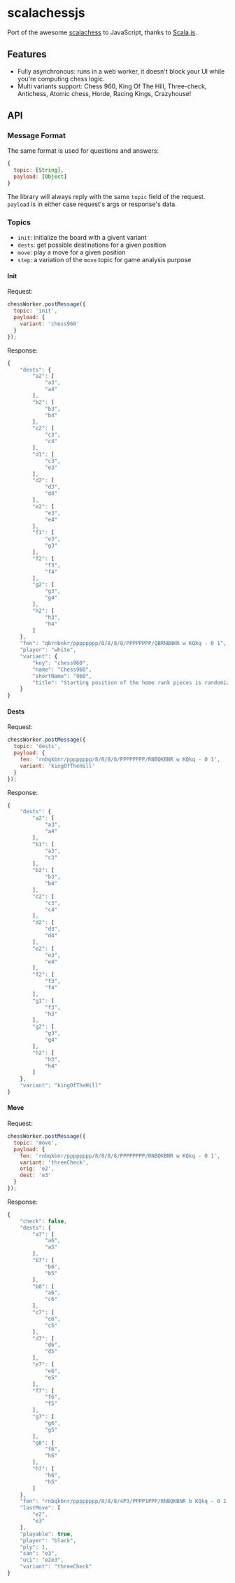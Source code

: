 # scalachessjs

Port of the awesome [scalachess](https://github.com/ornicar/scalachess) to
JavaScript, thanks to [Scala.js](https://www.scala-js.org/).

## Features

* Fully asynchronous: runs in a web worker, it doesn't block your UI while you're
  computing chess logic.
* Multi variants support: Chess 960, King Of The Hill, Three-check, Antichess,
Atomic chess, Horde, Racing Kings, Crazyhouse!

## API

### Message Format

The same format is used for questions and answers:

```js
{
  topic: [String],
  payload: [Object]
}
```

The library will always reply with the same `topic` field of the request.
`payload` is in either case request's args or response's data.

### Topics

* `init`: initialize the board with a givent variant
* `dests`: get possible destinations for a given position
* `move`: play a move for a given position
* `step`: a variation of the `move` topic for game analysis purpose

#### Init

Request:

```js
chessWorker.postMessage({
  topic: 'init',
  payload: {
    variant: 'chess960'
  }
});
```

Response:

```js
{
    "dests": {
        "a2": [
            "a3",
            "a4"
        ],
        "b2": [
            "b3",
            "b4"
        ],
        "c2": [
            "c3",
            "c4"
        ],
        "d1": [
            "c3",
            "e3"
        ],
        "d2": [
            "d3",
            "d4"
        ],
        "e2": [
            "e3",
            "e4"
        ],
        "f1": [
            "e3",
            "g3"
        ],
        "f2": [
            "f3",
            "f4"
        ],
        "g2": [
            "g3",
            "g4"
        ],
        "h2": [
            "h3",
            "h4"
        ]
    },
    "fen": "qbrnbnkr/pppppppp/8/8/8/8/PPPPPPPP/QBRNBNKR w KQkq - 0 1",
    "player": "white",
    "variant": {
        "key": "chess960",
        "name": "Chess960",
        "shortName": "960",
        "title": "Starting position of the home rank pieces is randomized."
    }
}
```

#### Dests

Request:

```js
chessWorker.postMessage({
  topic: 'dests',
  payload: {
    fen: 'rnbqkbnr/pppppppp/8/8/8/8/PPPPPPPP/RNBQKBNR w KQkq - 0 1',
    variant: 'kingOfTheHill'
  }
});
```

Response:
```js
{
    "dests": {
        "a2": [
            "a3",
            "a4"
        ],
        "b1": [
            "a3",
            "c3"
        ],
        "b2": [
            "b3",
            "b4"
        ],
        "c2": [
            "c3",
            "c4"
        ],
        "d2": [
            "d3",
            "d4"
        ],
        "e2": [
            "e3",
            "e4"
        ],
        "f2": [
            "f3",
            "f4"
        ],
        "g1": [
            "f3",
            "h3"
        ],
        "g2": [
            "g3",
            "g4"
        ],
        "h2": [
            "h3",
            "h4"
        ]
    },
    "variant": "kingOfTheHill"
}
```

#### Move

Request:

```js
chessWorker.postMessage({
  topic: 'move',
  payload: {
    fen: 'rnbqkbnr/pppppppp/8/8/8/8/PPPPPPPP/RNBQKBNR w KQkq - 0 1',
    variant: 'threeCheck',
    orig: 'e2',
    dest: 'e3'
  }
});
```

Response:
```js
{
    "check": false,
    "dests": {
        "a7": [
            "a6",
            "a5"
        ],
        "b7": [
            "b6",
            "b5"
        ],
        "b8": [
            "a6",
            "c6"
        ],
        "c7": [
            "c6",
            "c5"
        ],
        "d7": [
            "d6",
            "d5"
        ],
        "e7": [
            "e6",
            "e5"
        ],
        "f7": [
            "f6",
            "f5"
        ],
        "g7": [
            "g6",
            "g5"
        ],
        "g8": [
            "f6",
            "h6"
        ],
        "h7": [
            "h6",
            "h5"
        ]
    },
    "fen": "rnbqkbnr/pppppppp/8/8/8/4P3/PPPP1PPP/RNBQKBNR b KQkq - 0 1 +0+0",
    "lastMove": [
        "e2",
        "e3"
    ],
    "playable": true,
    "player": "black",
    "ply": 1,
    "san": "e3",
    "uci": "e2e3",
    "variant": "threeCheck"
}
```
